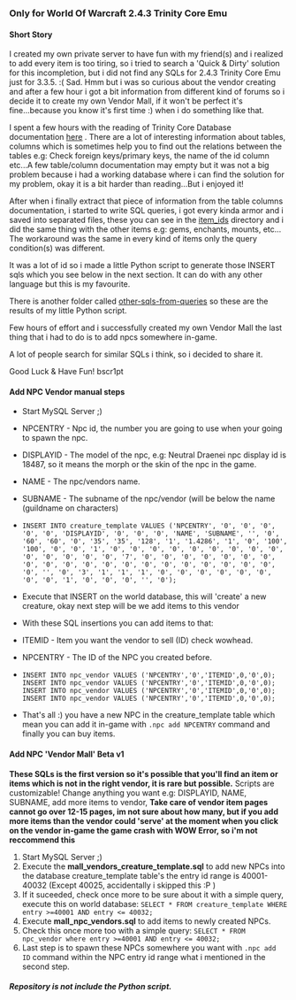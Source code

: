 ### Only for World Of Warcraft 2.4.3 Trinity Core Emu

#### Short Story

I created my own private server to have fun with my friend(s) and i realized to add every item is too tiring, so i tried to search a 'Quick & Dirty' solution for this incompletion, but i did not find any SQLs for 2.4.3 Trinity Core Emu just for 3.3.5. :( Sad.
Hmm but i was so curious about the vendor creating and after a few hour i got a bit information from different kind of forums so i decide it to create my own Vendor Mall, if it won't be perfect it's fine...because you know it's first time :) when i do something like that.

I spent a few hours with the reading of Trinity Core Database documentation [here](https://trinitycore.atlassian.net/wiki/spaces/tc/pages/2130075/Databases) .
There are a lot of interesting information about tables, columns which is sometimes help you to find out the relations between the tables e.g: Check foreign keys/primary keys, the name of the id column etc...A few table/column documentation may empty but it was not a big problem because i had a working database where i can find the solution for my problem, okay it is a bit harder than reading...But i enjoyed it!

After when i finally extract that piece of information from the table columns documentation, i started to write SQL queries, i got every kinda armor and i saved into separated files, these you can see in the [item_ids](item_ids) directory and i did the same thing with the other items e.g: gems, enchants, mounts, etc... The workaround was the same in every kind of items only the query condition(s) was different.

It was a lot of id so i made a little Python script to generate those INSERT sqls which you see below in the next section. It can do with any other language but this is my favourite.

There is another folder called [other-sqls-from-queries](other-sqls-from-queries) so these are the results of my little Python script.

Few hours of effort and i successfully created my own Vendor Mall the last thing that i had to do is to add npcs somewhere in-game.

A lot of people search for similar SQLs i think, so i decided to share it.

Good Luck & Have Fun!
bscr1pt

#### Add NPC Vendor manual steps

- Start MySQL Server ;)

- NPCENTRY - Npc id, the number you are going to use when your going to spawn the npc.
- DISPLAYID - The model of the npc, e.g: Neutral Draenei npc display id is 18487, so it means the morph or the skin of the npc in the game.
- NAME - The npc/vendors name.
- SUBNAME - The subname of the npc/vendor (will be below the name (guildname on characters)
- `INSERT INTO creature_template VALUES ('NPCENTRY', '0', '0', '0', '0', '0', 'DISPLAYID', '0', '0', '0', 'NAME', 'SUBNAME', '', '0', '60', '60', '0', '35', '35', '128', '1', '1.4286', '1', '0', '100', '100', '0', '0', '1', '0', '0', '0', '0', '0', '0', '0', '0', '0', '0', '0', '0', '0', '0', '7', '0', '0', '0', '0', '0', '0', '0', '0', '0', '0', '0', '0', '0', '0', '0', '0', '0', '0', '0', '0', '0', '', '0', '3', '1', '1', '1', '0', '0', '0', '0', '0', '0', '0', '0', '1', '0', '0', '0', '', '0');`

- Execute that INSERT on the world database, this will 'create' a new creature, okay next step will be we add items to this vendor
- With these SQL insertions you can add items to that:
- ITEMID - Item you want the vendor to sell (ID) check wowhead.
- NPCENTRY - The ID of the NPC you created before.
- ```INSERT INTO npc_vendor VALUES ('NPCENTRY','0','ITEMID',0,'0',0);
  INSERT INTO npc_vendor VALUES ('NPCENTRY','0','ITEMID',0,'0',0);
  INSERT INTO npc_vendor VALUES ('NPCENTRY','0','ITEMID',0,'0',0);
  INSERT INTO npc_vendor VALUES ('NPCENTRY','0','ITEMID',0,'0',0);
  INSERT INTO npc_vendor VALUES ('NPCENTRY','0','ITEMID',0,'0',0);
  ```
- That's all :) you have a new NPC in the creature_template table which mean you can add it in-game with `.npc add NPCENTRY` command and finally you can buy items.

#### Add NPC 'Vendor Mall' Beta v1

**These SQLs is the first version so it's possible that you'll find an item or items which is not in the right vendor, it is rare but possible.**
Scripts are customizable! Change anything you want e.g: DISPLAYID, NAME, SUBNAME, add more items to vendor, **Take care of vendor item pages cannot go over 12-15 pages, im not sure about how many, but if you add more items than the vendor could 'serve' at the moment when you click on the vendor in-game the game crash with WOW Error, so i'm not reccommend this**

1. Start MySQL Server ;)
2. Execute the **mall_vendors_creature_template.sql** to add new NPCs into the database creature_template table's the entry id range is 40001-40032 (Except 40025, accidentally i skipped this :P )
3. If it suceeded, check once more to be sure about it with a simple query, execute this on world database: `SELECT * FROM creature_template WHERE entry >=40001 AND entry <= 40032;`
4. Execute **mall_npc_vendors.sql** to add items to newly created NPCs.
5. Check this once more too with a simple query: `SELECT * FROM npc_vendor where entry >=40001 AND entry <= 40032;`
6. Last step is to spawn these NPCs somewhere you want with `.npc add ID` command within the NPC entry id range what i mentioned in the second step.

##### Repository is not include the Python script.
